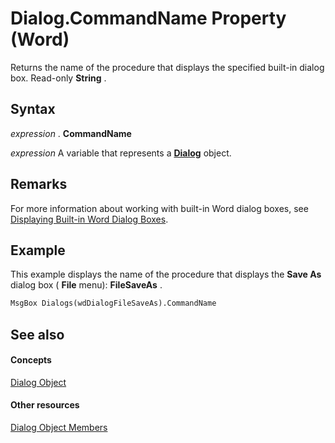 
# Dialog.CommandName Property (Word)

Returns the name of the procedure that displays the specified built-in dialog box. Read-only  **String** .


## Syntax

 _expression_ . **CommandName**

 _expression_ A variable that represents a **[Dialog](f90f6e6d-aaa0-c127-ab37-ca074144eff1.md)** object.


## Remarks

For more information about working with built-in Word dialog boxes, see [Displaying Built-in Word Dialog Boxes](http://msdn.microsoft.com/library/abe465f9-09a1-72ea-2e2d-9de14fc02434%28Office.15%29.aspx).


## Example

This example displays the name of the procedure that displays the  **Save As** dialog box ( **File** menu): **FileSaveAs** .


```vb
MsgBox Dialogs(wdDialogFileSaveAs).CommandName
```


## See also


#### Concepts


[Dialog Object](f90f6e6d-aaa0-c127-ab37-ca074144eff1.md)
#### Other resources


[Dialog Object Members](f5c755d5-9fdf-bfb4-2c4b-8999ae176635.md)
